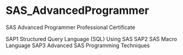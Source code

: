 # SAS_AdvancedProgrammer
SAS Advanced Programmer Professional Certificate

SAP1 Structured Query Language (SQL) Using SAS
SAP2 SAS Macro Language
SAP3 Advanced SAS Programming Techniques
